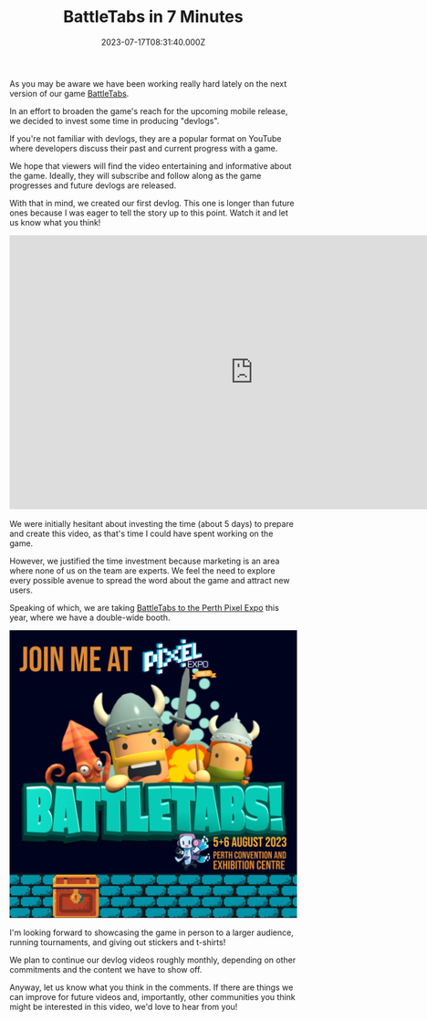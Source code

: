 ﻿---
coverImage: ./header.jpg
date: '2023-07-17T08:31:40.000Z'
tags:
  - battletabs
  - gaming
  - gangbusters
  - youtube
  - video
title: BattleTabs in 7 Minutes
---

As you may be aware we have been working really hard lately on the next version of our game [BattleTabs](https://mikecann.blog/tags/battletabs).

In an effort to broaden the game's reach for the upcoming mobile release, we decided to invest some time in producing "devlogs".

If you're not familiar with devlogs, they are a popular format on YouTube where developers discuss their past and current progress with a game.

We hope that viewers will find the video entertaining and informative about the game. Ideally, they will subscribe and follow along as the game progresses and future devlogs are released.

With that in mind, we created our first devlog. This one is longer than future ones because I was eager to tell the story up to this point. Watch it and let us know what you think!

<iframe width="853" height="480" src="https://www.youtube.com/embed/kDlEoLjflGw" frameborder="0" allow="autoplay; encrypted-media" allowfullscreen></iframe>

We were initially hesitant about investing the time (about 5 days) to prepare and create this video, as that's time I could have spent working on the game.

However, we justified the time investment because marketing is an area where none of us on the team are experts. We feel the need to explore every possible avenue to spread the word about the game and attract new users.

Speaking of which, we are taking [BattleTabs to the Perth Pixel Expo](https://www.pixelexpo.org.au/game-devs) this year, where we have a double-wide booth.

![](./expo.png)

I'm looking forward to showcasing the game in person to a larger audience, running tournaments, and giving out stickers and t-shirts!

We plan to continue our devlog videos roughly monthly, depending on other commitments and the content we have to show off.

Anyway, let us know what you think in the comments. If there are things we can improve for future videos and, importantly, other communities you think might be interested in this video, we'd love to hear from you!
